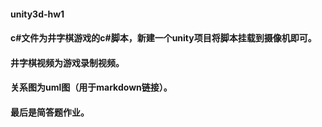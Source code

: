 #### unity3d-hw1
#### c#文件为井字棋游戏的c#脚本，新建一个unity项目将脚本挂载到摄像机即可。
#### 井字棋视频为游戏录制视频。
#### 关系图为uml图（用于markdown链接）。
#### 最后是简答题作业。
